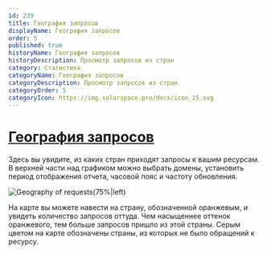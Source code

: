 ```yaml
---
id: 239
title: География запросов
displayName: География запросов
order: 5
published: true
historyName: География запросов
historyDescription: Просмотр запросов из стран
category: Статистика
categoryName: География запросов
categoryDescription: Просмотр запросов из стран
categoryOrder: 5
categoryIcon: https://img.solarspace.pro/docs/icon_15.svg
---
```


# [География запросов](geography-of-requests)

Здесь вы увидите, из каких стран приходят запросы к вашим ресурсам. В верхней части над графиком можно выбрать домены, установить период отображения отчета, часовой пояс и частоту обновления.

![Geography of requests(75%|left)](https://img.solarspace.pro/docs/geography-of-requests.jpg "География запросов")

На карте вы можете навести на страну, обозначенной оранжевым, и увидеть количество запросов оттуда. Чем насыщеннее оттенок оранжевого, тем больше запросов пришло из этой страны. Серым цветом на карте обозначены страны, из которых не было обращений к ресурсу.